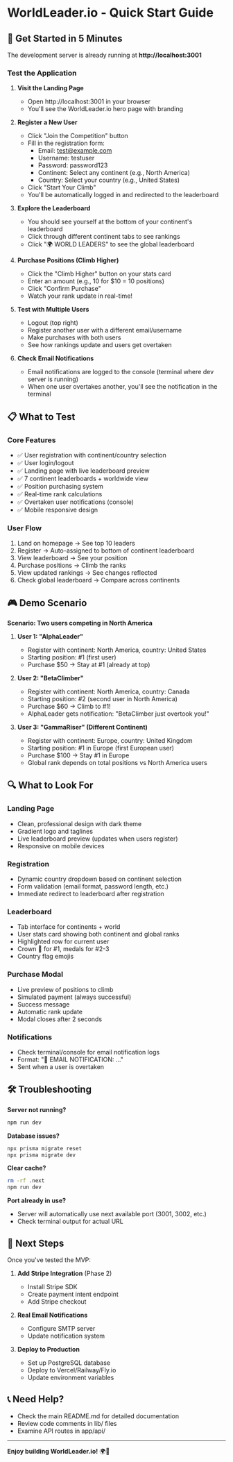 # WorldLeader.io - Quick Start Guide

## 🚀 Get Started in 5 Minutes

The development server is already running at **http://localhost:3001**

### Test the Application

1. **Visit the Landing Page**
   - Open http://localhost:3001 in your browser
   - You'll see the WorldLeader.io hero page with branding

2. **Register a New User**
   - Click "Join the Competition" button
   - Fill in the registration form:
     - Email: test@example.com
     - Username: testuser
     - Password: password123
     - Continent: Select any continent (e.g., North America)
     - Country: Select your country (e.g., United States)
   - Click "Start Your Climb"
   - You'll be automatically logged in and redirected to the leaderboard

3. **Explore the Leaderboard**
   - You should see yourself at the bottom of your continent's leaderboard
   - Click through different continent tabs to see rankings
   - Click "🌍 WORLD LEADERS" to see the global leaderboard

4. **Purchase Positions (Climb Higher)**
   - Click the "Climb Higher" button on your stats card
   - Enter an amount (e.g., 10 for $10 = 10 positions)
   - Click "Confirm Purchase"
   - Watch your rank update in real-time!

5. **Test with Multiple Users**
   - Logout (top right)
   - Register another user with a different email/username
   - Make purchases with both users
   - See how rankings update and users get overtaken

6. **Check Email Notifications**
   - Email notifications are logged to the console (terminal where dev server is running)
   - When one user overtakes another, you'll see the notification in the terminal

## 📋 What to Test

### Core Features
- ✅ User registration with continent/country selection
- ✅ User login/logout
- ✅ Landing page with live leaderboard preview
- ✅ 7 continent leaderboards + worldwide view
- ✅ Position purchasing system
- ✅ Real-time rank calculations
- ✅ Overtaken user notifications (console)
- ✅ Mobile responsive design

### User Flow
1. Land on homepage → See top 10 leaders
2. Register → Auto-assigned to bottom of continent leaderboard
3. View leaderboard → See your position
4. Purchase positions → Climb the ranks
5. View updated rankings → See changes reflected
6. Check global leaderboard → Compare across continents

## 🎮 Demo Scenario

**Scenario: Two users competing in North America**

1. **User 1: "AlphaLeader"**
   - Register with continent: North America, country: United States
   - Starting position: #1 (first user)
   - Purchase $50 → Stay at #1 (already at top)

2. **User 2: "BetaClimber"**
   - Register with continent: North America, country: Canada
   - Starting position: #2 (second user in North America)
   - Purchase $60 → Climb to #1!
   - AlphaLeader gets notification: "BetaClimber just overtook you!"

3. **User 3: "GammaRiser" (Different Continent)**
   - Register with continent: Europe, country: United Kingdom
   - Starting position: #1 in Europe (first European user)
   - Purchase $100 → Stay #1 in Europe
   - Global rank depends on total positions vs North America users

## 🔍 What to Look For

### Landing Page
- Clean, professional design with dark theme
- Gradient logo and taglines
- Live leaderboard preview (updates when users register)
- Responsive on mobile devices

### Registration
- Dynamic country dropdown based on continent selection
- Form validation (email format, password length, etc.)
- Immediate redirect to leaderboard after registration

### Leaderboard
- Tab interface for continents + world
- User stats card showing both continent and global ranks
- Highlighted row for current user
- Crown 👑 for #1, medals for #2-3
- Country flag emojis

### Purchase Modal
- Live preview of positions to climb
- Simulated payment (always successful)
- Success message
- Automatic rank update
- Modal closes after 2 seconds

### Notifications
- Check terminal/console for email notification logs
- Format: "📧 EMAIL NOTIFICATION: ..."
- Sent when a user is overtaken

## 🛠 Troubleshooting

**Server not running?**
```bash
npm run dev
```

**Database issues?**
```bash
npx prisma migrate reset
npx prisma migrate dev
```

**Clear cache?**
```bash
rm -rf .next
npm run dev
```

**Port already in use?**
- Server will automatically use next available port (3001, 3002, etc.)
- Check terminal output for actual URL

## 🎯 Next Steps

Once you've tested the MVP:

1. **Add Stripe Integration** (Phase 2)
   - Install Stripe SDK
   - Create payment intent endpoint
   - Add Stripe checkout

2. **Real Email Notifications**
   - Configure SMTP server
   - Update notification system

3. **Deploy to Production**
   - Set up PostgreSQL database
   - Deploy to Vercel/Railway/Fly.io
   - Update environment variables

## 📞 Need Help?

- Check the main README.md for detailed documentation
- Review code comments in lib/ files
- Examine API routes in app/api/

---

**Enjoy building WorldLeader.io!** 🌍👑
